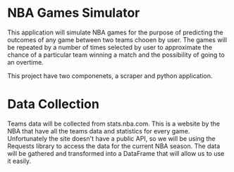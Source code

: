 # NBA Games Simulator

This application will simulate NBA games for the purpose of predicting the outcomes of any game between two teams chooen by user. The games will be repeated by a number of times selected by user to approximate the chance of a particular team winning a match and the possibility of going to an overtime. 

This project have two componenets, a scraper and python application.

# Data Collection 
Teams data will be collected from stats.nba.com. This is a website by the NBA that have all the teams data and statistics for every game. Unfortunately the site doesn't have a public API, so we will be using the Requests library to access the data for the current NBA season. The data will be gathered and transformed into a DataFrame that will allow us to use it easily.
